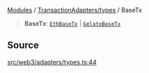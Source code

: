 [Modules](../../../README.md) / [TransactionAdapters/types](../README.md) / BaseTx

> **BaseTx**: [`EthBaseTx`](../../EthereumAdapter/type-aliases/EthBaseTx.md) \| [`GelatoBaseTx`](../../GelatoAdapter/type-aliases/GelatoBaseTx.md)

## Source

[src/web3/adapters/types.ts:44](https://github.com/bgd-labs/fe-shared/blob/a524aad33ec5fce600306d3c3d02439e9803dea0/src/web3/adapters/types.ts#L44)
